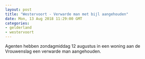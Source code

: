 ```yaml
---
layout: post
title: "Westervoort - Verwarde man met bijl aangehouden"
date: Mon, 13 Aug 2018 11:29:00 GMT
categories: 
- gelderland 
- westervoort 
---
```


Agenten hebben zondagmiddag 12 augustus in een woning aan de Vrouwenslag een verwarde man aangehouden.
